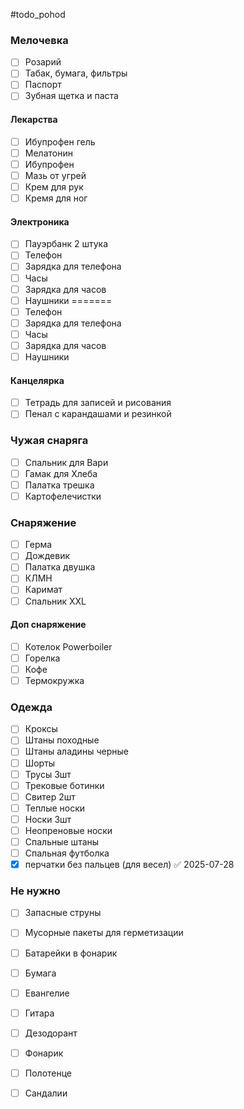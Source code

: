 #todo_pohod
### Мелочевка
- [ ] Розарий
- [ ] Табак, бумага, фильтры
- [ ] Паспорт
- [ ] Зубная щетка и паста 
#### Лекарства
- [ ] Ибупрофен гель
- [ ] Мелатонин
- [ ] Ибупрофен
- [ ] Мазь от угрей
- [ ] Крем для рук
- [ ] Кремя для ног
#### Электроника
- [ ] Пауэрбанк 2 штука
- [ ] Телефон
- [ ] Зарядка для телефона
- [ ] Часы
- [ ] Зарядка для часов
- [ ] Наушники
=======
- [ ] Телефон
- [ ] Зарядка для телефона
- [ ] Часы
- [ ] Зарядка для часов
- [ ] Наушники
#### Канцелярка
- [ ] Тетрадь для записей и рисования
- [ ] Пенал с карандашами и резинкой
### Чужая снаряга
- [ ] Спальник для Вари
- [ ] Гамак для Хлеба
- [ ] Палатка трешка
- [ ] Картофелечистки
### Снаряжение
- [ ] Герма
- [ ] Дождевик
- [ ] Палатка двушка
- [ ] КЛМН
- [ ] Каримат
- [ ] Спальник XXL
#### Доп снаряжение
- [ ] Котелок Powerboiler
- [ ] Горелка
- [ ] Кофе
- [ ] Термокружка
### Одежда
- [ ] Кроксы
- [ ] Штаны походные
- [ ] Штаны аладины черные
- [ ] Шорты
- [ ] Трусы 3шт
- [ ] Трековые ботинки
- [ ] Свитер 2шт
- [ ] Теплые носки
- [ ] Носки 3шт
- [ ] Неопреновые носки
- [ ] Спальные штаны
- [ ] Спальная футболка
- [x] перчатки без пальцев (для весел) ✅ 2025-07-28

### Не нужно
- [ ] Запасные струны
- [ ] Мусорные пакеты для герметизации
- [ ] Батарейки в фонарик
- [ ] Бумага
- [ ] Евангелие
- [ ] Гитара
- [ ] Дезодорант
- [ ] Фонарик
- [ ] Полотенце
- [ ] Сандалии


